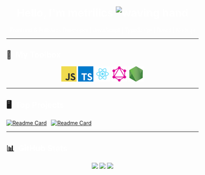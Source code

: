 <h1 align="center" style="color:#FFFFFF;">
  Hello, I'm metriiics <img src="https://media.giphy.com/media/hvRJCLFzcasrR4ia7z/giphy.gif" alt="waving hand" height="30" />
</h1>

<p align="center" style="color:#FFFFFF;">
  Frontend & Fullstack Developer | JavaScript | TypeScript | React | Node.js
</p>

---

## 🧰 &nbsp;<span style="color:#FFFFFF;">My Toolbox</span>

<p align="center">
  <code><img height="40" alt="javascript" src="https://raw.githubusercontent.com/github/explore/80688e429a7d4ef2fca1e82350fe8e3517d3494d/topics/javascript/javascript.png"></code>
  <code><img height="40" alt="typescript" src="https://raw.githubusercontent.com/github/explore/80688e429a7d4ef2fca1e82350fe8e3517d3494d/topics/typescript/typescript.png"></code>
  <code><img height="40" alt="react" src="https://raw.githubusercontent.com/github/explore/80688e429a7d4ef2fca1e82350fe8e3517d3494d/topics/react/react.png"></code>
  <code><img height="40" alt="graphql" src="https://raw.githubusercontent.com/github/explore/5c058a388828bb5fde0bcafd4bc867b5bb3f26f3/topics/graphql/graphql.png"></code>
  <code><img height="40" alt="nodejs" src="https://raw.githubusercontent.com/github/explore/80688e429a7d4ef2fca1e82350fe8e3517d3494d/topics/nodejs/nodejs.png"></code>    
</p>

---

## 🖥 &nbsp;<span style="color:#FFFFFF;">Top Projects</span>

[![Readme Card](https://github-readme-stats.vercel.app/api/pin/?username=metriiics&repo=CRMProzdorovie&bg_color=f5f0e6&title_color=1e3a8a&text_color=1e3a8a&icon_color=1e3a8a)](https://github.com/metriiics/CRMProzdorovie) &nbsp; 
[![Readme Card](https://github-readme-stats.vercel.app/api/pin/?username=metriiics&repo=MyWebSite&bg_color=f5f0e6&title_color=1e3a8a&text_color=1e3a8a&icon_color=1e3a8a)](https://github.com/metriiics/love-lock-card)

---

## 📊 &nbsp;<span style="color:#FFFFFF;">GitHub Stats</span>

<p align="center">
  <img height="160em" src="https://github-readme-stats.vercel.app/api?username=metriiics&show_icons=true&count_private=true&theme=default&hide_border=true&bg_color=f5f0e6&title_color=1e3a8a&text_color=1e3a8a&icon_color=1e3a8a" />
  <img height="160em" src="https://github-readme-stats.vercel.app/api/top-langs/?username=metriiics&layout=compact&hide_border=true&theme=default&bg_color=f5f0e6&title_color=1e3a8a&text_color=1e3a8a&icon_color=1e3a8a&langs_count=6" />
  <img src="https://github-readme-streak-stats.herokuapp.com?user=metriiics&theme=default&hide_border=true&background=f5f0e6" />
</p>
